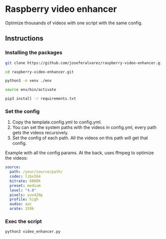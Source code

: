 # Raspberry video enhancer

Optimize thousands of videos with one script with the same config.

## Instructions

### Installing the packages

```bash
git clone https://github.com/joseferalvarez/raspberry-video-enhancer.git

cd raspberry-video-enhancer.git

python3 -m venv ./env

source env/bin/activate

pip3 install -r requirements.txt
```

### Set the config

1. Copy the template.config.yml to config.yml.
2. You can set the system paths with the videos in config.yml, every path gets the videos recursively.
3. Set the config of each path. All the videos on this path will get that config.

Example with all the config params. At the back, uses ffmpeg to optimize the videos:

```yml
source:
  path: /your/source/path/
  codec: libx264
  bitrate: 6000k
  preset: medium
  level: "4.0"
  pixels: yuv420p
  profile: high
  audio: aac
  arate: 159k
```

### Exec the script

```bash
python3 video_enhancer.py
```
